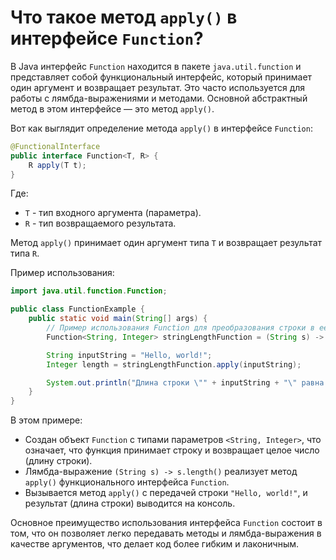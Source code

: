 # Что такое метод `apply()` в интерфейсе `Function`?

В Java интерфейс `Function` находится в пакете `java.util.function` и представляет собой функциональный интерфейс, который принимает один аргумент и возвращает результат. Это часто используется для работы с лямбда-выражениями и методами. Основной абстрактный метод в этом интерфейсе — это метод `apply()`.

Вот как выглядит определение метода `apply()` в интерфейсе `Function`:

```java
@FunctionalInterface
public interface Function<T, R> {
    R apply(T t);
}
```

Где:
- `T` - тип входного аргумента (параметра).
- `R` - тип возвращаемого результата.

Метод `apply()` принимает один аргумент типа `T` и возвращает результат типа `R`.

Пример использования:

```java
import java.util.function.Function;

public class FunctionExample {
    public static void main(String[] args) {
        // Пример использования Function для преобразования строки в ее длину
        Function<String, Integer> stringLengthFunction = (String s) -> s.length();

        String inputString = "Hello, world!";
        Integer length = stringLengthFunction.apply(inputString);

        System.out.println("Длина строки \"" + inputString + "\" равна " + length);
    }
}
```

В этом примере:
- Создан объект `Function` с типами параметров `<String, Integer>`, что означает, что функция принимает строку и возвращает целое число (длину строки).
- Лямбда-выражение `(String s) -> s.length()` реализует метод `apply()` функционального интерфейса `Function`.
- Вызывается метод `apply()` с передачей строки `"Hello, world!"`, и результат (длина строки) выводится на консоль.

Основное преимущество использования интерфейса `Function` состоит в том, что он позволяет легко передавать методы и лямбда-выражения в качестве аргументов, что делает код более гибким и лаконичным.